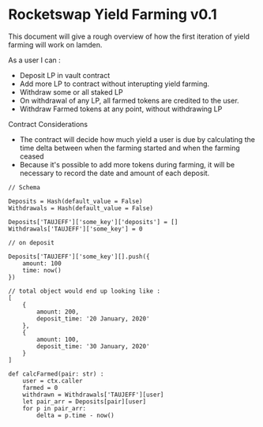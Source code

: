 # Rocketswap Yield Farming v0.1

This document will give a rough overview of how the first iteration of yield farming will work on lamden.

As a user I can : 

* Deposit LP in vault contract
* Add more LP to contract without interupting yield farming.
* Withdraw some or all staked LP
* On withdrawal of any LP, all farmed tokens are credited to the user.
* Withdraw Farmed tokens at any point, without withdrawing LP

Contract Considerations

* The contract will decide how much yield a user is due by calculating the time delta between when the farming started and when the farming ceased
* Because it's possible to add more tokens during farming, it will be necessary to record the date and amount of each deposit.

```
// Schema

Deposits = Hash(default_value = False)
Withdrawals = Hash(default_value = False)

Deposits['TAUJEFF']['some_key']['deposits'] = []
Withdrawals['TAUJEFF']['some_key'] = 0

// on deposit

Deposits['TAUJEFF']['some_key'][].push({
    amount: 100
    time: now()
})

// total object would end up looking like : 
[
    {
        amount: 200,
        deposit_time: '20 January, 2020'
    },
    {
        amount: 100,
        deposit_time: '30 January, 2020'
    }
]

def calcFarmed(pair: str) :
    user = ctx.caller
    farmed = 0
    withdrawn = Withdrawals['TAUJEFF'][user]
    let pair_arr = Deposits[pair][user]
    for p in pair_arr:
        delta = p.time - now()
```

